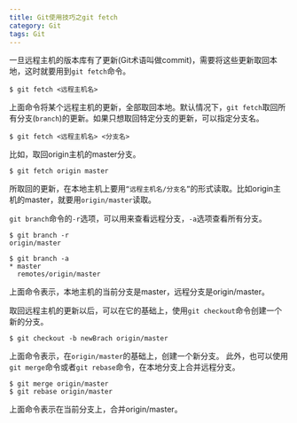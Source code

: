 ```yaml
---
title: Git使用技巧之git fetch
category: Git
tags: Git
---
```


一旦远程主机的版本库有了更新(Git术语叫做commit)，需要将这些更新取回本地，这时就要用到`git fetch`命令。
```
$ git fetch <远程主机名>
```
上面命令将某个远程主机的更新，全部取回本地。默认情况下，`git fetch`取回所有分支(`branch`)的更新。如果只想取回特定分支的更新，可以指定分支名。
```
$ git fetch <远程主机名> <分支名>
```
比如，取回origin主机的master分支。
```
$ git fetch origin master
```
所取回的更新，在本地主机上要用`“远程主机名/分支名”`的形式读取。比如origin主机的master，就要用`origin/master`读取。

`git branch`命令的`-r`选项，可以用来查看远程分支，`-a`选项查看所有分支。
```
$ git branch -r
origin/master

$ git branch -a
* master
  remotes/origin/master
```
上面命令表示，本地主机的当前分支是master，远程分支是origin/master。

取回远程主机的更新以后，可以在它的基础上，使用`git checkout`命令创建一个新的分支。
```
$ git checkout -b newBrach origin/master
```
上面命令表示，在`origin/master`的基础上，创建一个新分支。
此外，也可以使用`git merge`命令或者`git rebase`命令，在本地分支上合并远程分支。
```
$ git merge origin/master
$ git rebase origin/master
```
上面命令表示在当前分支上，合并origin/master。